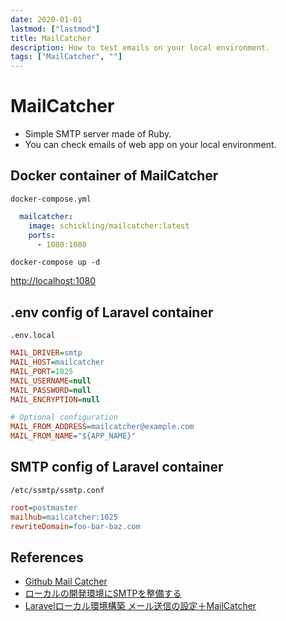 ```yaml
---
date: 2020-01-01
lastmod: ["lastmod"]
title: MailCatcher
description: How to test emails on your local environment.
tags: ["MailCatcher", ""]
---
```


# MailCatcher
* Simple SMTP server made of Ruby.
* You can check emails of web app on your local environment.

## Docker container of MailCatcher
`docker-compose.yml`
```yml
  mailcatcher:
    image: schickling/mailcatcher:latest
    ports:
      - 1080:1080
```

```shell
docker-compose up -d
```

[http://localhost:1080](http://localhost:1080)

## .env config of Laravel container
`.env.local`
```ini
MAIL_DRIVER=smtp
MAIL_HOST=mailcatcher
MAIL_PORT=1025
MAIL_USERNAME=null
MAIL_PASSWORD=null
MAIL_ENCRYPTION=null

# Optional configuration
MAIL_FROM_ADDRESS=mailcatcher@example.com
MAIL_FROM_NAME="${APP_NAME}"
```

## SMTP config of Laravel container
`/etc/ssmtp/ssmtp.conf`
```ini
root=postmaster
mailhub=mailcatcher:1025
rewriteDomain=foo-bar-baz.com
```

## References
* [Github Mail Catcher](https://github.com/sj26/mailcatcher)
* [ローカルの開発環境にSMTPを整備する](https://qiita.com/reflet/items/6e7c8d7850ff9cdb5d92)
* [Laravelローカル環境構築 メール送信の設定＋MailCatcher](https://laraweb.net/environment/8894/)